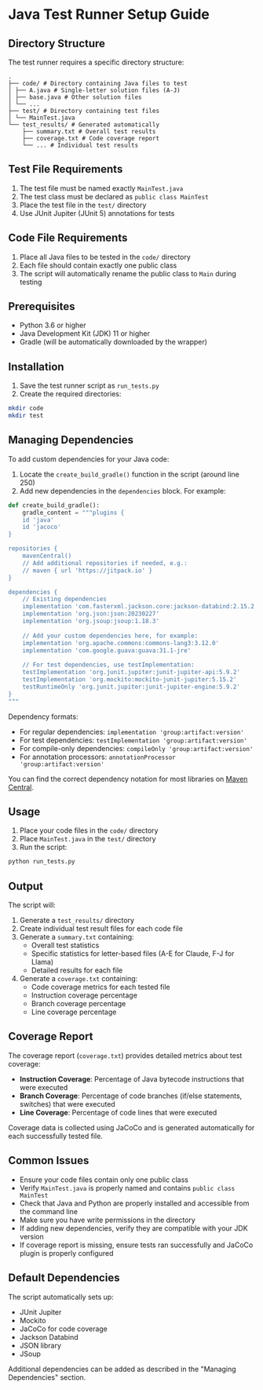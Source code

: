 # Java Test Runner Setup Guide

## Directory Structure
The test runner requires a specific directory structure:
```
.
├── code/ # Directory containing Java files to test
│ ├── A.java # Single-letter solution files (A-J)
│ ├── base.java # Other solution files
│ └── ...
├── test/ # Directory containing test files
│ └── MainTest.java
└── test_results/ # Generated automatically
    ├── summary.txt # Overall test results
    ├── coverage.txt # Code coverage report
    └── ... # Individual test results
```

## Test File Requirements
1. The test file must be named exactly `MainTest.java`
2. The test class must be declared as `public class MainTest`
3. Place the test file in the `test/` directory
4. Use JUnit Jupiter (JUnit 5) annotations for tests

## Code File Requirements
1. Place all Java files to be tested in the `code/` directory
2. Each file should contain exactly one public class
3. The script will automatically rename the public class to `Main` during testing

## Prerequisites
- Python 3.6 or higher
- Java Development Kit (JDK) 11 or higher
- Gradle (will be automatically downloaded by the wrapper)

## Installation
1. Save the test runner script as `run_tests.py`
2. Create the required directories:
```bash
mkdir code
mkdir test
```

## Managing Dependencies
To add custom dependencies for your Java code:
1. Locate the `create_build_gradle()` function in the script (around line 250)
2. Add new dependencies in the `dependencies` block. For example:
```python
def create_build_gradle():
    gradle_content = """plugins {
    id 'java'
    id 'jacoco'
}

repositories {
    mavenCentral()
    // Add additional repositories if needed, e.g.:
    // maven { url 'https://jitpack.io' }
}

dependencies {
    // Existing dependencies
    implementation 'com.fasterxml.jackson.core:jackson-databind:2.15.2'
    implementation 'org.json:json:20230227'
    implementation 'org.jsoup:jsoup:1.18.3'
    
    // Add your custom dependencies here, for example:
    implementation 'org.apache.commons:commons-lang3:3.12.0'
    implementation 'com.google.guava:guava:31.1-jre'
    
    // For test dependencies, use testImplementation:
    testImplementation 'org.junit.jupiter:junit-jupiter-api:5.9.2'
    testImplementation 'org.mockito:mockito-junit-jupiter:5.15.2'
    testRuntimeOnly 'org.junit.jupiter:junit-jupiter-engine:5.9.2'
}
"""
```

Dependency formats:
- For regular dependencies: `implementation 'group:artifact:version'`
- For test dependencies: `testImplementation 'group:artifact:version'`
- For compile-only dependencies: `compileOnly 'group:artifact:version'`
- For annotation processors: `annotationProcessor 'group:artifact:version'`

You can find the correct dependency notation for most libraries on [Maven Central](https://mvnrepository.com/).

## Usage
1. Place your code files in the `code/` directory
2. Place `MainTest.java` in the `test/` directory
3. Run the script:
```bash
python run_tests.py
```

## Output
The script will:
1. Generate a `test_results/` directory
2. Create individual test result files for each code file
3. Generate a `summary.txt` containing:
   - Overall test statistics
   - Specific statistics for letter-based files (A-E for Claude, F-J for Llama)
   - Detailed results for each file
4. Generate a `coverage.txt` containing:
   - Code coverage metrics for each tested file
   - Instruction coverage percentage
   - Branch coverage percentage
   - Line coverage percentage

## Coverage Report
The coverage report (`coverage.txt`) provides detailed metrics about test coverage:
- **Instruction Coverage**: Percentage of Java bytecode instructions that were executed
- **Branch Coverage**: Percentage of code branches (if/else statements, switches) that were executed
- **Line Coverage**: Percentage of code lines that were executed

Coverage data is collected using JaCoCo and is generated automatically for each successfully tested file.

## Common Issues
- Ensure your code files contain only one public class
- Verify `MainTest.java` is properly named and contains `public class MainTest`
- Check that Java and Python are properly installed and accessible from the command line
- Make sure you have write permissions in the directory
- If adding new dependencies, verify they are compatible with your JDK version
- If coverage report is missing, ensure tests ran successfully and JaCoCo plugin is properly configured

## Default Dependencies
The script automatically sets up:
- JUnit Jupiter
- Mockito
- JaCoCo for code coverage
- Jackson Databind
- JSON library
- JSoup

Additional dependencies can be added as described in the "Managing Dependencies" section.
